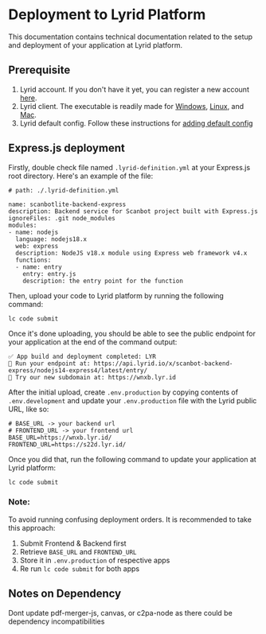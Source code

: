 # Deployment to Lyrid Platform

This documentation contains technical documentation related to the setup and deployment of your application at Lyrid platform.

## Prerequisite

1. Lyrid account. If you don't have it yet, you can register a new account [here](https://app.lyrid.io/register/).
2. Lyrid client. The executable is readily made for [Windows](https://api.lyrid.io/client/dl/win), [Linux](https://api.lyrid.io/client/dl/linux), and [Mac](https://api.lyrid.io/client/dl/mac).
3. Lyrid default config. Follow these instructions for [adding default config](https://docs.lyrid.io/initialization#adding-default-config)

## Express.js deployment

Firstly, double check file named `.lyrid-definition.yml` at your Express.js root directory. Here's an example of the file:

```
# path: ./.lyrid-definition.yml

name: scanbotlite-backend-express
description: Backend service for Scanbot project built with Express.js
ignoreFiles: .git node_modules
modules:
- name: nodejs
  language: nodejs18.x
  web: express
  description: NodeJS v18.x module using Express web framework v4.x
  functions:
  - name: entry
    entry: entry.js
    description: the entry point for the function
```

Then, upload your code to Lyrid platform by running the following command:

```
lc code submit
```

Once it's done uploading, you should be able to see the public endpoint for your application at the end of the command output:

```
✅ App build and deployment completed: LYR
🚀 Run your endpoint at: https://api.lyrid.io/x/scanbot-backend-express/nodejs14-express4/latest/entry/
🚀 Try our new subdomain at: https://wnxb.lyr.id
```

After the initial upload, create `.env.production` by copying contents of `.env.development` and update your `.env.production` file with the Lyrid public URL, like so:

```
# BASE_URL -> your backend url
# FRONTEND_URL -> your frontend url
BASE_URL=https://wnxb.lyr.id/
FRONTEND_URL=https://s22d.lyr.id/
```

Once you did that, run the following command to update your application at Lyrid platform:

```
lc code submit
```

### Note:
To avoid running confusing deployment orders.
It is recommended to take this approach:

1. Submit Frontend & Backend first
2. Retrieve  `BASE_URL` and `FRONTEND_URL`
3. Store it in `.env.production` of respective apps
4. Re run `lc code submit` for both apps

## Notes on Dependency
Dont update pdf-merger-js, canvas, or c2pa-node as there could be dependency incompatibilities
